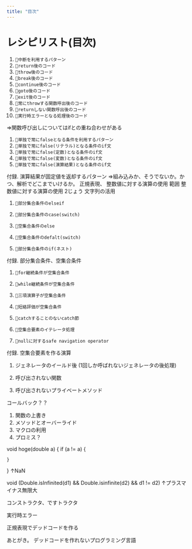 ```yaml
---
title: "目次"
---
```


# レシピリスト(目次)

1. `🔖中断を利用するパターン`
1. `🧪return後のコード`
1. `🧪throw後のコード`
1. `🧪break後のコード`
1. `🧪continue後のコード`
1. `🧪goto後のコード`
1. `🧪exit後のコード`
1. `🧪常にthrowする関数呼出後のコード`
1. `🧪returnしない関数呼出後のコード`
1. `🧪実行時エラーとなる処理後のコード`

⇒関数呼び出しについてはifとの重ね合わせがある
1. `🔖単独で常にfalseとなる条件を利用するパターン`
1. `🧪単独で常にfalse(リテラル)となる条件のif文`
1. `🧪単独で常にfalse(定数)となる条件のif文`
1. `🧪単独で常にfalse(変数)となる条件のif文`
1. `🧪単独で常にfalse(演算結果)となる条件のif文`

付録. 演算結果が固定値を返却するパターン
⇒組み込みか、そうでないか。かつ、解析でどこまでいけるか。
正規表現、
整数値に対する演算の使用 範囲
整数値に対する演算の使用 2じょう
文字列の活用

1. `🧪部分集合条件のelseif`
1. `🧪部分集合条件のcase(switch)`

1. `🧪空集合条件のelse`
1. `🧪空集合条件のdefalt(switch)`

1. `🧪部分集合条件のif(ネスト)`

付録. 部分集合条件、空集合条件

1. `🧪for継続条件が空集合条件`
1. `🧪while継続条件が空集合条件`
1. `🧪三項演算子が空集合条件`
1. `🧪短絡評価が空集合条件`

1. `🧪catchすることのないcatch節`

1. `🧪空集合要素のイテレータ処理`
1. `🧪nullに対するsafe navigation operator`

付録. 空集合要素を作る演算

1. ジェネレータのイールド後
(1回しか呼ばれないジェネレータの後処理)

1. 呼び出されない関数
1. 呼び出されないプライベートメソッド

コールバック？？

1. 関数の上書き
1. メソッドとオーバーライド
1. マクロの利用
1. プロミス？


void hoge(double a) {
    if (a != a) {

    }
}
↑NaN

void (Double.isInfinited(d1) && Double.isinfinite(d2) && d1 != d2)
↑プラスマイナス無限大

コンストラクタ、ですトラクタ

実行時エラー


正規表現でデッドコードを作る


あとがき。
デッドコードを作れないプログラミング言語
